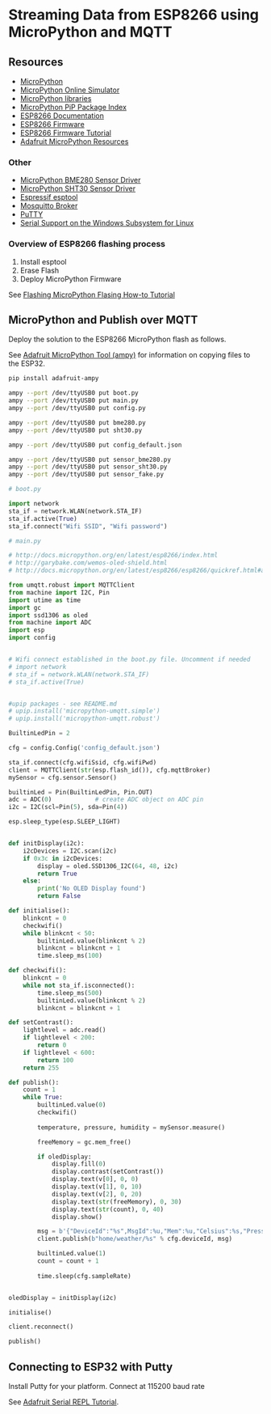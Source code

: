 # Streaming Data from ESP8266 using MicroPython and MQTT

## Resources 

* [MicroPython](https://micropython.org/)
* [MicroPython Online Simulator](https://micropython.org/unicorn/)
* [MicroPython libraries](https://github.com/micropython/micropython-lib)
* [MicroPython PiP Package Index](https://pypi.python.org/pypi?%3Aaction=search&term=micropython)
* [ESP8266 Documentation](http://docs.micropython.org/en/latest/esp8266/)
* [ESP8266 Firmware](http://micropython.org/download/#esp8266)
* [ESP8266 Firmware Tutorial](http://docs.micropython.org/en/latest/esp8266/esp8266/tutorial/intro.html#deploying-the-firmware)
* [Adafruit MicroPython Resources](https://www.google.com.au/search?client=ubuntu&hs=h2P&channel=fs&q=adafruit+micropython&spell=1&sa=X&ved=0ahUKEwii1ITmhpDVAhUEXrwKHY3YDoUQvwUIIygA&biw=1221&bih=626)


### Other

* [MicroPython BME280 Sensor Driver](https://github.com/catdog2/mpy_bme280_esp8266/blob/master/bme280.py)
* [MicroPython SHT30 Sensor Driver](https://github.com/rsc1975/micropython-sht30)
* [Espressif esptool](https://github.com/espressif/esptool)
* [Mosquitto Broker](https://www.digitalocean.com/community/tutorials/how-to-install-and-secure-the-mosquitto-mqtt-messaging-broker-on-ubuntu-16-04)
* [PuTTY](http://www.putty.org/)
* [Serial Support on the Windows Subsystem for Linux](https://blogs.msdn.microsoft.com/wsl/2017/04/14/serial-support-on-the-windows-subsystem-for-linux/)


### Overview of ESP8266 flashing process

1. Install esptool
2. Erase Flash
3. Deploy MicroPython Firmware

See [Flashing MicroPython Flasing How-to Tutorial](http://docs.micropython.org/en/latest/esp8266/esp8266/tutorial/intro.html#deploying-the-firmware)



## MicroPython and Publish over MQTT

Deploy the solution to the ESP8266 MicroPython flash as follows.

See [Adafruit MicroPython Tool (ampy)](https://learn.adafruit.com/micropython-basics-load-files-and-run-code/install-ampy) for information on copying files to the ESP32.

```bash
pip install adafruit-ampy

ampy --port /dev/ttyUSB0 put boot.py
ampy --port /dev/ttyUSB0 put main.py
ampy --port /dev/ttyUSB0 put config.py

ampy --port /dev/ttyUSB0 put bme280.py
ampy --port /dev/ttyUSB0 put sht30.py

ampy --port /dev/ttyUSB0 put config_default.json

ampy --port /dev/ttyUSB0 put sensor_bme280.py
ampy --port /dev/ttyUSB0 put sensor_sht30.py
ampy --port /dev/ttyUSB0 put sensor_fake.py
```

```python
# boot.py

import network
sta_if = network.WLAN(network.STA_IF)
sta_if.active(True)
sta_if.connect("Wifi SSID", "Wifi password")
```



```python
# main.py

# http://docs.micropython.org/en/latest/esp8266/index.html
# http://garybake.com/wemos-oled-shield.html
# http://docs.micropython.org/en/latest/esp8266/esp8266/quickref.html#adc-analog-to-digital-conversion

from umqtt.robust import MQTTClient
from machine import I2C, Pin
import utime as time
import gc
import ssd1306 as oled
from machine import ADC
import esp
import config


# Wifi connect established in the boot.py file. Uncomment if needed
# import network
# sta_if = network.WLAN(network.STA_IF)
# sta_if.active(True)


#upip packages - see README.md
# upip.install('micropython-umqtt.simple')
# upip.install('micropython-umqtt.robust')

BuiltinLedPin = 2

cfg = config.Config('config_default.json')

sta_if.connect(cfg.wifiSsid, cfg.wifiPwd)
client = MQTTClient(str(esp.flash_id()), cfg.mqttBroker)
mySensor = cfg.sensor.Sensor()

builtinLed = Pin(BuiltinLedPin, Pin.OUT)
adc = ADC(0)            # create ADC object on ADC pin
i2c = I2C(scl=Pin(5), sda=Pin(4)) 

esp.sleep_type(esp.SLEEP_LIGHT)


def initDisplay(i2c):
    i2cDevices = I2C.scan(i2c)
    if 0x3c in i2cDevices:
        display = oled.SSD1306_I2C(64, 48, i2c)
        return True
    else:        
        print('No OLED Display found')
        return False

def initialise():
    blinkcnt = 0
    checkwifi()
    while blinkcnt < 50:
        builtinLed.value(blinkcnt % 2)
        blinkcnt = blinkcnt + 1
        time.sleep_ms(100)

def checkwifi():
    blinkcnt = 0
    while not sta_if.isconnected():
        time.sleep_ms(500)
        builtinLed.value(blinkcnt % 2)
        blinkcnt = blinkcnt + 1

def setContrast():
    lightlevel = adc.read()
    if lightlevel < 200:
        return 0
    if lightlevel < 600:
        return 100
    return 255

def publish():
    count = 1
    while True:
        builtinLed.value(0)
        checkwifi()
        
        temperature, pressure, humidity = mySensor.measure()

        freeMemory = gc.mem_free()

        if oledDisplay:
            display.fill(0)
            display.contrast(setContrast())
            display.text(v[0], 0, 0)
            display.text(v[1], 0, 10)
            display.text(v[2], 0, 20)
            display.text(str(freeMemory), 0, 30)
            display.text(str(count), 0, 40)
            display.show()    

        msg = b'{"DeviceId":"%s",MsgId":%u,"Mem":%u,"Celsius":%s,"Pressure":%s,"Humidity":%s}' % (cfg.deviceId, count, freeMemory, temperature, pressure, humidity)
        client.publish(b"home/weather/%s" % cfg.deviceId, msg)

        builtinLed.value(1)
        count = count + 1
        
        time.sleep(cfg.sampleRate)


oledDisplay = initDisplay(i2c)

initialise()

client.reconnect()

publish()

```

## Connecting to ESP32 with Putty

Install Putty for your platform. Connect at 115200 baud rate

See [Adafruit Serial REPL Tutorial](https://learn.adafruit.com/micropython-basics-how-to-load-micropython-on-a-board/serial-terminal).
